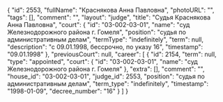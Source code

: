 {
    "id": 2553,
    "fullName": "Краснякова Анна Павловна",
    "photoURL": "",
    "tags": [],
    "comment": "",
    "layout": "judge",
    "title": "Судья Краснякова Анна Павловна",
    "court": {
        "id": "03-002-03-01",
        "name": "суд Железнодорожного района г. Гомеля",
        "position": "судья по административным делам",
        "termType": "indefinitely",
        "term": null,
        "description": "c 09.01.1998, бессрочно, по указу 16",
        "timestamp": "09.01.1998"
    },
    "previousCourt": null,
    "career": [
        {
            "id": 2154,
            "term": null,
            "type": "appointed",
            "court": {
                "id": "03-002-03-01",
                "name": "суд Железнодорожного района г. Гомеля"
            },
            "extra": [],
            "comment": "",
            "house_id": "03-002-03-01",
            "judge_id": 2553,
            "position": "судья по административным делам",
            "term_type": "indefinitely",
            "timestamp": "1998-01-09",
            "decree_number": "16"
        }
    ]
}